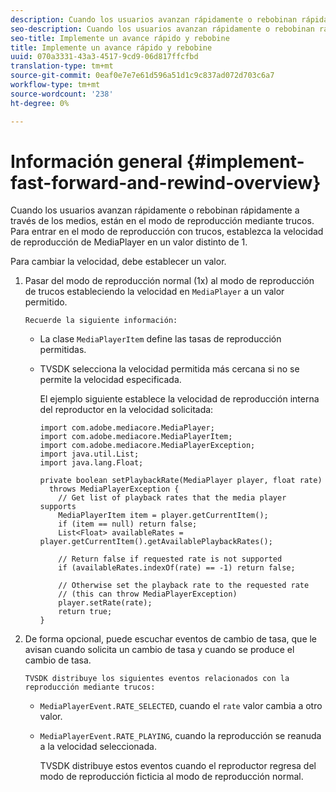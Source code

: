 ```yaml
---
description: Cuando los usuarios avanzan rápidamente o rebobinan rápidamente a través de los medios, están en el modo de reproducción mediante trucos. Para entrar en el modo de reproducción con trucos, establezca la velocidad de reproducción de MediaPlayer en un valor distinto de 1.
seo-description: Cuando los usuarios avanzan rápidamente o rebobinan rápidamente a través de los medios, están en el modo de reproducción mediante trucos. Para entrar en el modo de reproducción con trucos, establezca la velocidad de reproducción de MediaPlayer en un valor distinto de 1.
seo-title: Implemente un avance rápido y rebobine
title: Implemente un avance rápido y rebobine
uuid: 070a3331-43a3-4517-9cd9-06d817ffcfbd
translation-type: tm+mt
source-git-commit: 0eaf0e7e7e61d596a51d1c9c837ad072d703c6a7
workflow-type: tm+mt
source-wordcount: '238'
ht-degree: 0%

---
```



# Información general {#implement-fast-forward-and-rewind-overview}

Cuando los usuarios avanzan rápidamente o rebobinan rápidamente a través de los medios, están en el modo de reproducción mediante trucos. Para entrar en el modo de reproducción con trucos, establezca la velocidad de reproducción de MediaPlayer en un valor distinto de 1.

Para cambiar la velocidad, debe establecer un valor.

1. Pasar del modo de reproducción normal (1x) al modo de reproducción de trucos estableciendo la velocidad en `MediaPlayer` a un valor permitido.

       Recuerde la siguiente información:
   
   * La clase `MediaPlayerItem` define las tasas de reproducción permitidas.
   * TVSDK selecciona la velocidad permitida más cercana si no se permite la velocidad especificada.

      El ejemplo siguiente establece la velocidad de reproducción interna del reproductor en la velocidad solicitada:

      ```
      import com.adobe.mediacore.MediaPlayer; 
      import com.adobe.mediacore.MediaPlayerItem; 
      import com.adobe.mediacore.MediaPlayerException; 
      import java.util.List; 
      import java.lang.Float; 
      
      private boolean setPlaybackRate(MediaPlayer player, float rate)  
        throws MediaPlayerException { 
          // Get list of playback rates that the media player supports 
          MediaPlayerItem item = player.getCurrentItem(); 
          if (item == null) return false; 
          List<Float> availableRates = player.getCurrentItem().getAvailablePlaybackRates(); 
      
          // Return false if requested rate is not supported 
          if (availableRates.indexOf(rate) == -1) return false; 
      
          // Otherwise set the playback rate to the requested rate  
          // (this can throw MediaPlayerException) 
          player.setRate(rate); 
          return true; 
      }
      ```

1. De forma opcional, puede escuchar eventos de cambio de tasa, que le avisan cuando solicita un cambio de tasa y cuando se produce el cambio de tasa.

       TVSDK distribuye los siguientes eventos relacionados con la reproducción mediante trucos:
   
   * `MediaPlayerEvent.RATE_SELECTED`, cuando el  `rate` valor cambia a otro valor.

   * `MediaPlayerEvent.RATE_PLAYING`, cuando la reproducción se reanuda a la velocidad seleccionada.

      TVSDK distribuye estos eventos cuando el reproductor regresa del modo de reproducción ficticia al modo de reproducción normal.

